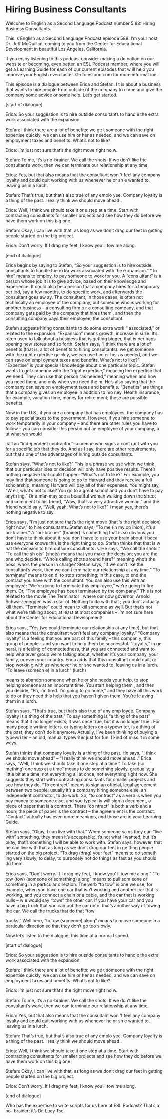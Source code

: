 # Hiring Business Consultants

Welcome to English as a Second Language Podcast number 5 88: Hiring Business Consultants.

This is English as a Second Language Podcast episode 588.  I’m your host, Dr. Jeff McQuillan, coming to you from the Center for Educa tional Development in beautiful Los Angeles, California.

If you enjoy listening to this podcast consider making a do nation on our website or becoming, even better, an ESL Podcast member, where you will get a Learning Guide for each of our current episodes that w ill help you improve your English even faster.  Go to eslpod.com for more informat ion.

This episode is a dialogue between Erica and Stefan.  I t is about a business that wants to hire people from outside of the company to come  and give the company some advice or some help.  Let’s get started.

[start of dialogue]

Erica:  So your suggestion is to hire outside consultants to handle the extra work associated with the expansion.

Stefan:  I think there are a lot of benefits: we ge t someone with the right expertise quickly, we can use him or her as needed, and we can save on  employment taxes and benefits.  What’s not to like?

Erica:  I’m just not sure that’s the right move right no w.

Stefan:  To me, it’s a no-brainer.  We call the shots.  If we don’t like the consultant’s work, then we can terminate our relationship  at any time.

Erica:  Yes, but that also means that the consultant won ’t feel any company loyalty and could quit working with us whenever he or sh e wanted to, leaving us in a lurch.

Stefan:  That’s true, but that’s also true of any emplo yee.  Company loyalty is a thing of the past.  I really think we should move ahead .

 Erica:  Well, I think we should take it one step at a time.  Start with contracting consultants for smaller projects and see how they do before  we have them work on this big one.

Stefan:  Okay, I can live with that, as long as we don’t drag our feet in getting people started on the big project.

Erica:  Don’t worry.  If I drag my feet, I know you’ll tow me along.

[end of dialogue]

Erica begins by saying to Stefan, “So your suggestion is to hire outside consultants to handle the extra work associated with the e xpansion.”  “To hire” means to employ, to pay someone to work for you.  A “cons ultant” is a person whose job it is to give advice, based on their knowledge and experience.  It could also be a person that a company hires for a temporary per iod, say a few months, to do specific work, and afterwards the consultant goes aw ay.  The consultant, in those cases, is often not technically an employee of the comp any, but someone who is working for another business – a consulting firm o r a consulting company, and that company gets paid by the company that hires them , and then the consulting company pays their employee, the consultant.

Stefan suggests hiring consultants to do some extra work “ associated,” or related to the expansion.  “Expansion” means growth, increase in si ze.  It’s often used to talk about a business that is getting bigger, that is per haps opening new stores and so forth.  Stefan says, “I think there are a lot of benefits (that is, a lot of benefits to hiring consultants): we get someone with the right expertise quickly, we can use him or her as needed, and we can save on empl oyment taxes and benefits.  What’s not to like?”  “Expertise” is your specia l knowledge about one particular topic.  Stefan wants to get someone with the “right expertise,” meaning the expertise that we need.  They can use that person “as needed,” meaning when and how you need them, and only when you need the m.  He’s also saying that the company can save on employment taxes and benefit s.  “Benefits” are things that a company gives an employee in addition to mo ney.  Health insurance, for example, vacation time, money for retire ment; these are possible benefits.

Now in the U.S., if you are a company that has employees,  the company has to pay special taxes to the government.  However, if you hire  someone to work temporarily in your company – and there are other rules you have to follow – you can consider this person not an employee of your company, b ut what we would

 call an “independent contractor,” someone who signs a cont ract with you for a specific job that they do.  And as I say, there are other requirements, but that’s one of the advantages of hiring outside consultants.

Stefan says, “What’s not to like?”  This is a phrase we use when we think that our particular idea or decision will only have positive results.   There’s nothing negative that could happen: “What’s not to like?”  For  example, you may find that someone is going to go to Harvard and they receive a full  scholarship, meaning Harvard will pay all of their expenses.  You might say, “W ell, what’s not to like? You go to a great school and you don’t have to pay anyth ing.”  Or a man may see a beautiful woman walking down the street and comm ent to his friend, “Wow, that’s a very attractive woman,” and the friend would sa y, “Well, yeah.  What’s not to like?”  I mean yes, there’s nothing negative to say.

Erica says, “I’m just not sure that’s the right move (that ’s the right decision) right now,” to hire consultants.  Stefan says, “To me (in my op inion), it’s a no-brainer.” A “no-brainer” (brainer) is something that is so obvious you don’t have to think about it; you don’t have to use your brain about it beca use everyone knows this is the right thing to do.  Stefan thinks that that is w hat the decision to hire outside consultants is.  He says, “We call the shots.”  “To call the sh ots” (shots) means that you make the decision; you are the one who decides.  “Who’s calling shots around here?” meaning who’s the boss, who’s the person  in charge?  Stefan says, “If we don’t like the consultant’s work, then we can t erminate our relationship at any time.”  “To terminate” means to en d, to stop something; in this case, to end the contract you have with the consultant.  You can also use this with an employee: “We’re going to terminate this empl oyee,” we’re going to fire them.  Or, “The employee has been terminated by the com pany.”  This is not related to the movie The Terminator , where our now governor, Arnold Schwarzenegger, was a star of.  Nothing to do with that ; you don’t actually kill them.  “Terminate” could mean to kill someone as well.  But that’s not what we’re talking about, at least at most companies – I’m not sure  here about the Center for Educational Development!

Erica says, “Yes (we could terminate our relationship at any time), but that also means that the consultant won’t feel any company loyalty.”   “Company loyalty” is a feeling that you are part of this family – this compan y, this group of people – and you want to help them be successful.  “Loyalty,” in ge neral, is a feeling of connectedness, that you are connected and want to help wha tever group we’re talking about, whether it’s your company, your family, or even your country. Erica adds that this consultant could quit, or stop workin g with us whenever he or she wanted to, leaving us in a lurch.  “To leave (someon e) in a lurch” (lurch)

 means to abandon someone when he or she needs your help,  to stop helping someone at an important time.  You start helping them , and then you decide, “Eh, I’m tired.  I’m going to go home,” and they have  all this work to do or they need this help that you haven’t given them.  You’re le aving them in a lurch.

Stefan says, “That’s true, but that’s also true of any emp loyee.  Company loyalty is a thing of the past.”  To say something is “a thing of the past” means that it no longer exists; it was once true, but it is no longer true .  For many people writing letters, or typing letters on a typewriter, is a thing of the past; they don’t do it anymore.  Actually, I’ve been thinking of buying a typewri ter – an old, manual typewriter just for fun.  I kind of miss it in some ways.

Stefan thinks that company loyalty is a thing of the past.  He says, “I think we should move ahead” – “I really think we should move ahead .”  Erica says, “Well, I think we should take it one step at a time.”  To take (so mething) one step at a time” means to do something slowly, gradually; a little bit at a time, not everything all at once, not everything right now.  She suggests they start with contracting consultants for smaller projects and see how they do.  “To contract” means to sign an official, legal agreement between two people;  usually it’s a company hiring someone else, an independent contractor, to do work.  So, “to contract” as a verb is when you pay money to someone else, and you typical ly will sign a document, a piece of paper that is a contract.  There “co ntract” is both a verb and a noun; the piece of paper is the contract – the agreem ent is the contract. “Contact” actually has even more meanings, and those are in your Learning Guide.

Stefan says, “Okay, I can live with that.”  When someone sa ys they can “live with” something, they mean it’s acceptable; it’s not what  I wanted, but it’s okay, that’s something I will be able to work with.  Stefan says, however, that he can live with that as long as we don’t drag our feet in ge tting people started on the big project.  “To drag (drag) your feet” means to do someth ing very slowly, to delay, to purposely not do things as fast as you should do them.

Erica says, “Don’t worry.  If I drag my feet, I know you’ ll tow me along.”  “To tow (tow) (someone or something) along” means to pull som eone or something in a particular direction.  The verb “to tow” is one we use, for example, when you have one car that isn’t working and another car that is working, and you connect a chain or a cable, and the car that is working pulls – w e would say “tows” the other car.  If you have your car and you have a big truck that you can put the car onto, that’s another way of towing the car.  We call the trucks that do that “tow

 trucks.”  Well here, “to tow (someone) along” means to m ove someone in a particular direction so that they don’t go too slowly.

Now let’s listen to the dialogue, this time at a norma l speed.

[start of dialogue]

Erica:  So your suggestion is to hire outside consultants to handle the extra work associated with the expansion.

Stefan:  I think there are a lot of benefits: we ge t someone with the right expertise quickly, we can use him or her as needed, and we can save on  employment taxes and benefits.  What’s not to like?

Erica:  I’m just not sure that’s the right move right no w.

Stefan:  To me, it’s a no-brainer.  We call the shots.  If we don’t like the consultant’s work, then we can terminate our relationship  at any time.

Erica:  Yes, but that also means that the consultant won ’t feel any company loyalty and could quit working with us whenever he or sh e wanted to, leaving us in a lurch.

Stefan:  That’s true, but that’s also true of any emplo yee.  Company loyalty is a thing of the past.  I really think we should move ahead .

Erica:  Well, I think we should take it one step at a time.  Start with contracting consultants for smaller projects and see how they do before  we have them work on this big one.

Stefan:  Okay, I can live with that, as long as we don’t drag our feet in getting people started on the big project.

Erica:  Don’t worry.  If I drag my feet, I know you’ll tow me along.

[end of dialogue]

Who has the expertise to write scripts for us here at ESL  Podcast?  That’s a no- brainer; it’s Dr. Lucy Tse.





